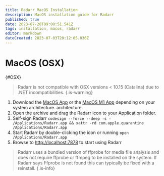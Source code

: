 ```yaml
---
title: Radarr MacOS Installation
description: MacOS installation guide for Radarr
published: true
date: 2023-07-28T09:08:51.541Z
tags: installation, macos, radarr
editor: markdown
dateCreated: 2023-07-03T20:12:05.036Z
---
```


# MacOS (OSX)

{#OSX}

> Radarr is not compatible with OSX versions < 10.15 (Catalina) due to .NET incompatibilities.
{.is-warning}

1. Download the [MacOS App](https://radarr.servarr.com/v1/update/master/updatefile?os=osx&runtime=netcore&arch=x64&installer=true) or  the [MacOS M1 App](https://radarr.servarr.com/v1/update/master/updatefile?os=osx&runtime=netcore&arch=arm64&installer=true) depending on your system architecture. architecture.
1. Open the archive and drag the Radarr icon to your Application folder.
1. Self-sign Radarr `codesign --force --deep -s - /Applications/Radarr.app && xattr -rd com.apple.quarantine /Applications/Radarr.app`
1. Start Radarr by double-clicking the icon or running `open /Applications/Radarr.app`
1. Browse to <http://localhost:7878> to start using Radarr

> Radarr uses a bundled version of ffprobe for media file analysis and does not require ffprobe or ffmpeg to be installed on the system.  If Radarr says Ffprobe is not found this can typically be fixed with a reinstall.
{.is-info}
